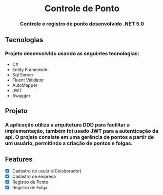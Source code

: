 <h1 align="center">Controle de Ponto</h1>
<h3 align="center">Controle e registro de ponto desenvolvido .NET 5.0</h3>

<h2>Tecnologias</h2>
<h3>Projeto desenvolvido usando as seguintes tecnologias:</h3>
<ul>
  <li>C#</li>
  <li>Entity Framework</li>
  <li>Sql Server</li>
  <li>Fluent Validator</li>
  <li>AutoMapper</li>
  <li>JWT</li>
  <li>Swagger</li>
</ul>
<h2>Projeto</h2>
<h3>A aplicação utiliza a arquitetura DDD para facilitar a implementação, também foi usado  JWT para a autenticação da api.
O projeto consiste em uma gerência de pontos a partir de um usuário, permitindo a criação de pontos e folgas.
</h3>
<h2> Features </h2>

- [x] Cadastro de usuário(Colaborador)
- [x] Cadastro de empresa
- [x] Registro de Ponto
- [x] Registro de Folga 
